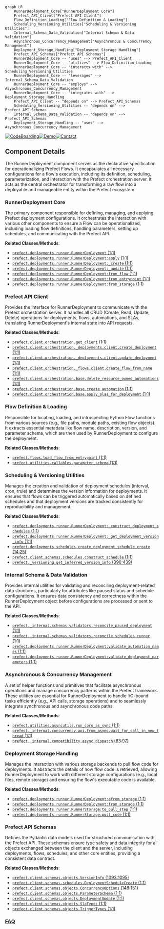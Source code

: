 ```mermaid
graph LR
    RunnerDeployment_Core["RunnerDeployment Core"]
    Prefect_API_Client["Prefect API Client"]
    Flow_Definition_Loading["Flow Definition & Loading"]
    Scheduling_Versioning_Utilities["Scheduling & Versioning Utilities"]
    Internal_Schema_Data_Validation["Internal Schema & Data Validation"]
    Asynchronous_Concurrency_Management["Asynchronous & Concurrency Management"]
    Deployment_Storage_Handling["Deployment Storage Handling"]
    Prefect_API_Schemas["Prefect API Schemas"]
    RunnerDeployment_Core -- "uses" --> Prefect_API_Client
    RunnerDeployment_Core -- "utilizes" --> Flow_Definition_Loading
    RunnerDeployment_Core -- "interacts with" --> Scheduling_Versioning_Utilities
    RunnerDeployment_Core -- "leverages" --> Internal_Schema_Data_Validation
    RunnerDeployment_Core -- "employs" --> Asynchronous_Concurrency_Management
    RunnerDeployment_Core -- "integrates with" --> Deployment_Storage_Handling
    Prefect_API_Client -- "depends on" --> Prefect_API_Schemas
    Scheduling_Versioning_Utilities -- "depends on" --> Prefect_API_Schemas
    Internal_Schema_Data_Validation -- "depends on" --> Prefect_API_Schemas
    Deployment_Storage_Handling -- "uses" --> Asynchronous_Concurrency_Management
```
[![CodeBoarding](https://img.shields.io/badge/Generated%20by-CodeBoarding-9cf?style=flat-square)](https://github.com/CodeBoarding/CodeBoarding)[![Demo](https://img.shields.io/badge/Try%20our-Demo-blue?style=flat-square)](https://www.codeboarding.org/demo)[![Contact](https://img.shields.io/badge/Contact%20us%20-%20contact@codeboarding.org-lightgrey?style=flat-square)](mailto:contact@codeboarding.org)

## Component Details

The RunnerDeployment component serves as the declarative specification for operationalizing Prefect Flows. It encapsulates all necessary configurations for a flow's execution, including its definition, scheduling, parameterization, and interaction with the Prefect orchestration server. It acts as the central orchestrator for transforming a raw flow into a deployable and manageable entity within the Prefect ecosystem.

### RunnerDeployment Core
The primary component responsible for defining, managing, and applying Prefect deployment configurations. It orchestrates the interaction with various other components to ensure a Flow can be operationalized, including loading flow definitions, handling parameters, setting up schedules, and communicating with the Prefect API.


**Related Classes/Methods**:

- <a href="https://github.com/PrefectHQ/prefect/blob/master/src/prefect/deployments/runner.py#L1-L1" target="_blank" rel="noopener noreferrer">`prefect.deployments.runner.RunnerDeployment` (1:1)</a>
- <a href="https://github.com/PrefectHQ/prefect/blob/master/src/prefect/deployments/runner.py#L1-L1" target="_blank" rel="noopener noreferrer">`prefect.deployments.runner.RunnerDeployment:apply` (1:1)</a>
- <a href="https://github.com/PrefectHQ/prefect/blob/master/src/prefect/deployments/runner.py#L1-L1" target="_blank" rel="noopener noreferrer">`prefect.deployments.runner.RunnerDeployment:_create` (1:1)</a>
- <a href="https://github.com/PrefectHQ/prefect/blob/master/src/prefect/deployments/runner.py#L1-L1" target="_blank" rel="noopener noreferrer">`prefect.deployments.runner.RunnerDeployment:_update` (1:1)</a>
- <a href="https://github.com/PrefectHQ/prefect/blob/master/src/prefect/deployments/runner.py#L1-L1" target="_blank" rel="noopener noreferrer">`prefect.deployments.runner.RunnerDeployment:from_flow` (1:1)</a>
- <a href="https://github.com/PrefectHQ/prefect/blob/master/src/prefect/deployments/runner.py#L1-L1" target="_blank" rel="noopener noreferrer">`prefect.deployments.runner.RunnerDeployment:from_entrypoint` (1:1)</a>
- <a href="https://github.com/PrefectHQ/prefect/blob/master/src/prefect/deployments/runner.py#L1-L1" target="_blank" rel="noopener noreferrer">`prefect.deployments.runner.RunnerDeployment:from_storage` (1:1)</a>


### Prefect API Client
Provides the interface for RunnerDeployment to communicate with the Prefect orchestration server. It handles all CRUD (Create, Read, Update, Delete) operations for deployments, flows, automations, and SLAs, translating RunnerDeployment's internal state into API requests.


**Related Classes/Methods**:

- `prefect.client.orchestration.get_client` (1:1)
- <a href="https://github.com/PrefectHQ/prefect/blob/master/src/prefect/client/orchestration/_deployments/client.py#L1-L1" target="_blank" rel="noopener noreferrer">`prefect.client.orchestration._deployments.client.create_deployment` (1:1)</a>
- <a href="https://github.com/PrefectHQ/prefect/blob/master/src/prefect/client/orchestration/_deployments/client.py#L1-L1" target="_blank" rel="noopener noreferrer">`prefect.client.orchestration._deployments.client.update_deployment` (1:1)</a>
- <a href="https://github.com/PrefectHQ/prefect/blob/master/src/prefect/client/orchestration/_flows/client.py#L1-L1" target="_blank" rel="noopener noreferrer">`prefect.client.orchestration._flows.client.create_flow_from_name` (1:1)</a>
- <a href="https://github.com/PrefectHQ/prefect/blob/master/src/prefect/client/orchestration/base.py#L1-L1" target="_blank" rel="noopener noreferrer">`prefect.client.orchestration.base.delete_resource_owned_automations` (1:1)</a>
- <a href="https://github.com/PrefectHQ/prefect/blob/master/src/prefect/client/orchestration/base.py#L1-L1" target="_blank" rel="noopener noreferrer">`prefect.client.orchestration.base.create_automation` (1:1)</a>
- <a href="https://github.com/PrefectHQ/prefect/blob/master/src/prefect/client/orchestration/base.py#L1-L1" target="_blank" rel="noopener noreferrer">`prefect.client.orchestration.base.apply_slas_for_deployment` (1:1)</a>


### Flow Definition & Loading
Responsible for locating, loading, and introspecting Python Flow functions from various sources (e.g., file paths, module paths, existing flow objects). It extracts essential metadata like flow name, description, version, and parameter schema, which are then used by RunnerDeployment to configure the deployment.


**Related Classes/Methods**:

- <a href="https://github.com/PrefectHQ/prefect/blob/master/src/prefect/flows.py#L1-L1" target="_blank" rel="noopener noreferrer">`prefect.flows.load_flow_from_entrypoint` (1:1)</a>
- <a href="https://github.com/PrefectHQ/prefect/blob/master/src/prefect/utilities/callables.py#L1-L1" target="_blank" rel="noopener noreferrer">`prefect.utilities.callables.parameter_schema` (1:1)</a>


### Scheduling & Versioning Utilities
Manages the creation and validation of deployment schedules (interval, cron, rrule) and determines the version information for deployments. It ensures that flows can be triggered automatically based on defined schedules and that deployment versions are tracked consistently for reproducibility and management.


**Related Classes/Methods**:

- <a href="https://github.com/PrefectHQ/prefect/blob/master/src/prefect/deployments/runner.py#L1-L1" target="_blank" rel="noopener noreferrer">`prefect.deployments.runner.RunnerDeployment:_construct_deployment_schedules` (1:1)</a>
- <a href="https://github.com/PrefectHQ/prefect/blob/master/src/prefect/deployments/runner.py#L1-L1" target="_blank" rel="noopener noreferrer">`prefect.deployments.runner.RunnerDeployment:_get_deployment_version_info` (1:1)</a>
- <a href="https://github.com/PrefectHQ/prefect/blob/master/src/prefect/deployments/schedules.py#L14-L25" target="_blank" rel="noopener noreferrer">`prefect.deployments.schedules.create_deployment_schedule_create` (14:25)</a>
- <a href="https://github.com/PrefectHQ/prefect/blob/master/src/prefect/client/schemas/schedules.py#L1-L1" target="_blank" rel="noopener noreferrer">`prefect.client.schemas.schedules.construct_schedule` (1:1)</a>
- <a href="https://github.com/PrefectHQ/prefect/blob/master/src/prefect/_versioning.py#L390-L439" target="_blank" rel="noopener noreferrer">`prefect._versioning.get_inferred_version_info` (390:439)</a>


### Internal Schema & Data Validation
Provides internal utilities for validating and reconciling deployment-related data structures, particularly for attributes like paused status and schedule configurations. It ensures data consistency and correctness within the RunnerDeployment object before configurations are processed or sent to the API.


**Related Classes/Methods**:

- <a href="https://github.com/PrefectHQ/prefect/blob/master/src/prefect/_internal/schemas/validators.py#L1-L1" target="_blank" rel="noopener noreferrer">`prefect._internal.schemas.validators.reconcile_paused_deployment` (1:1)</a>
- <a href="https://github.com/PrefectHQ/prefect/blob/master/src/prefect/_internal/schemas/validators.py#L1-L1" target="_blank" rel="noopener noreferrer">`prefect._internal.schemas.validators.reconcile_schedules_runner` (1:1)</a>
- <a href="https://github.com/PrefectHQ/prefect/blob/master/src/prefect/deployments/runner.py#L1-L1" target="_blank" rel="noopener noreferrer">`prefect.deployments.runner.RunnerDeployment:validate_automation_names` (1:1)</a>
- <a href="https://github.com/PrefectHQ/prefect/blob/master/src/prefect/deployments/runner.py#L1-L1" target="_blank" rel="noopener noreferrer">`prefect.deployments.runner.RunnerDeployment:validate_deployment_parameters` (1:1)</a>


### Asynchronous & Concurrency Management
A set of helper functions and primitives that facilitate asynchronous operations and manage concurrency patterns within the Prefect framework. These utilities are essential for RunnerDeployment to handle I/O-bound tasks efficiently (e.g., API calls, storage operations) and to seamlessly integrate synchronous and asynchronous code paths.


**Related Classes/Methods**:

- <a href="https://github.com/PrefectHQ/prefect/blob/master/src/prefect/utilities/asyncutils.py#L1-L1" target="_blank" rel="noopener noreferrer">`prefect.utilities.asyncutils.run_coro_as_sync` (1:1)</a>
- <a href="https://github.com/PrefectHQ/prefect/blob/master/src/prefect/_internal/concurrency/api.py#L1-L1" target="_blank" rel="noopener noreferrer">`prefect._internal.concurrency.api.from_async.wait_for_call_in_new_thread` (1:1)</a>
- <a href="https://github.com/PrefectHQ/prefect/blob/master/src/prefect/_internal/compatibility/async_dispatch.py#L63-L97" target="_blank" rel="noopener noreferrer">`prefect._internal.compatibility.async_dispatch` (63:97)</a>


### Deployment Storage Handling
Manages the interaction with various storage backends to pull flow code for deployments. It abstracts the details of how flow code is retrieved, allowing RunnerDeployment to work with different storage configurations (e.g., local files, remote storage) and ensuring the flow's executable code is available.


**Related Classes/Methods**:

- <a href="https://github.com/PrefectHQ/prefect/blob/master/src/prefect/deployments/runner.py#L1-L1" target="_blank" rel="noopener noreferrer">`prefect.deployments.runner.RunnerDeployment:afrom_storage` (1:1)</a>
- <a href="https://github.com/PrefectHQ/prefect/blob/master/src/prefect/deployments/runner.py#L1-L1" target="_blank" rel="noopener noreferrer">`prefect.deployments.runner.RunnerDeployment:from_storage` (1:1)</a>
- <a href="https://github.com/PrefectHQ/prefect/blob/master/src/prefect/deployments/runner.py#L1-L1" target="_blank" rel="noopener noreferrer">`prefect.deployments.runner.RunnerStorage:to_pull_step` (1:1)</a>
- <a href="https://github.com/PrefectHQ/prefect/blob/master/src/prefect/deployments/runner.py#L1-L1" target="_blank" rel="noopener noreferrer">`prefect.deployments.runner.RunnerStorage:pull_code` (1:1)</a>


### Prefect API Schemas
Defines the Pydantic data models used for structured communication with the Prefect API. These schemas ensure type safety and data integrity for all objects exchanged between the client and the server, including deployments, flows, schedules, and other core entities, providing a consistent data contract.


**Related Classes/Methods**:

- <a href="https://github.com/PrefectHQ/prefect/blob/master/src/prefect/client/schemas/objects.py#L1093-L1095" target="_blank" rel="noopener noreferrer">`prefect.client.schemas.objects.VersionInfo` (1093:1095)</a>
- <a href="https://github.com/PrefectHQ/prefect/blob/master/src/prefect/client/schemas/schedules.py#L1-L1" target="_blank" rel="noopener noreferrer">`prefect.client.schemas.schedules.DeploymentScheduleCreate` (1:1)</a>
- <a href="https://github.com/PrefectHQ/prefect/blob/master/src/prefect/client/schemas/objects.py#L146-L151" target="_blank" rel="noopener noreferrer">`prefect.client.schemas.objects.ConcurrencyOptions` (146:151)</a>
- <a href="https://github.com/PrefectHQ/prefect/blob/master/src/prefect/client/schemas/objects.py#L1-L1" target="_blank" rel="noopener noreferrer">`prefect.client.schemas.objects.ParameterSchema` (1:1)</a>
- <a href="https://github.com/PrefectHQ/prefect/blob/master/src/prefect/client/schemas/objects.py#L1-L1" target="_blank" rel="noopener noreferrer">`prefect.client.schemas.objects.DeploymentUpdate` (1:1)</a>
- <a href="https://github.com/PrefectHQ/prefect/blob/master/src/prefect/client/schemas/objects.py#L1-L1" target="_blank" rel="noopener noreferrer">`prefect.client.schemas.objects.SlaTypes` (1:1)</a>
- <a href="https://github.com/PrefectHQ/prefect/blob/master/src/prefect/client/schemas/objects.py#L1-L1" target="_blank" rel="noopener noreferrer">`prefect.client.schemas.objects.TriggerTypes` (1:1)</a>




### [FAQ](https://github.com/CodeBoarding/GeneratedOnBoardings/tree/main?tab=readme-ov-file#faq)